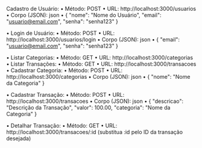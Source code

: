 Cadastro de Usuário:
    • Método: POST
    • URL: http://localhost:3000/usuarios
    • Corpo (JSON):
      json
    • {
        "nome": "Nome do Usuário",
        "email": "usuario@email.com",
        "senha": "senha123"
      }

• Login de Usuário:
    • Método: POST
    • URL: http://localhost:3000/usuarios/login
    • Corpo (JSON):
      json
    • {
        "email": "usuario@email.com",
        "senha": "senha123"
      }

• Listar Categorias:
    • Método: GET
    • URL: http://localhost:3000/categorias
    • Listar Transações:
    • Método: GET
    • URL: http://localhost:3000/transacoes
    • Cadastrar Categoria:
    • Método: POST
    • URL: http://localhost:3000/categorias
    • Corpo (JSON):
      json
    • {
        "nome": "Nome da Categoria"
      }

• Cadastrar Transação:
    • Método: POST
    • URL: http://localhost:3000/transacoes
    • Corpo (JSON):
      json
    • {
        "descricao": "Descrição da Transação",
        "valor": 100.00,
        "categoria": "Nome da Categoria"
      }
      
• Detalhar Transação:
    • Método: GET
    • URL: http://localhost:3000/transacoes/:id (substitua :id pelo ID da transação desejada)
